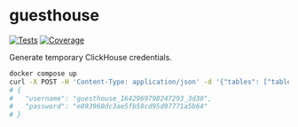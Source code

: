 # guesthouse

[![Tests](https://img.shields.io/github/workflow/status/dioptra-io/guesthouse/Tests?logo=github)](https://github.com/dioptra-io/guesthouse/actions/workflows/tests.yml)
[![Coverage](https://img.shields.io/codecov/c/github/dioptra-io/guesthouse?logo=codecov&logoColor=white)](https://app.codecov.io/gh/dioptra-io/guesthouse)

Generate temporary ClickHouse credentials.

```bash
docker compose up
curl -X POST -H 'Content-Type: application/json' -d '{"tables": ["table1"]}' http://localhost:8000
# {
#   "username": "guesthouse_1642969798247293_3d30",
#   "password": "e893960dc3ae5fb58cd95d97771a5b64"
# }
```
